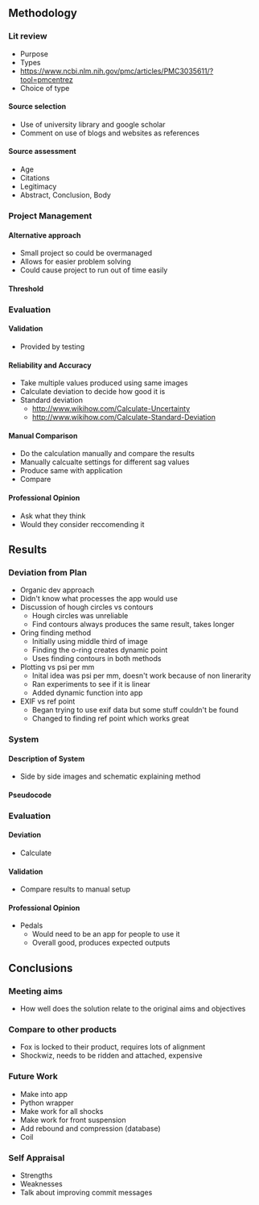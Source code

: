 ## Methodology
### Lit review
 - Purpose
 - Types
 - https://www.ncbi.nlm.nih.gov/pmc/articles/PMC3035611/?tool=pmcentrez
 - Choice of type
#### Source selection
 - Use of university library and google scholar
 - Comment on use of blogs and websites as references
#### Source assessment
 - Age
 - Citations
 - Legitimacy
 - Abstract, Conclusion, Body

### Project Management
#### Alternative approach
 - Small project so could be overmanaged
 - Allows for easier problem solving
 - Could cause project to run out of time easily

#### Threshold

### Evaluation
#### Validation
 - Provided by testing

#### Reliability and Accuracy
 - Take multiple values produced using same images
 - Calculate deviation to decide how good it is
 - Standard deviation
     - http://www.wikihow.com/Calculate-Uncertainty
     - http://www.wikihow.com/Calculate-Standard-Deviation

#### Manual Comparison
 - Do the calculation manually and compare the results
 - Manually calcualte settings for different sag values
 - Produce same with application
 - Compare

#### Professional Opinion
 - Ask what they think
 - Would they consider reccomending it

## Results
 ### Deviation from Plan
  - Organic dev approach
  - Didn't know what processes the app would use
  - Discussion of hough circles vs contours
      - Hough circles was unreliable
      - Find contours always produces the same result, takes longer
  - Oring finding method
      - Initially using middle third of image
      - Finding the o-ring creates dynamic point
      - Uses finding contours in both methods
  - Plotting vs psi per mm
      - Inital idea was psi per mm, doesn't work because of non linerarity
      - Ran experiments to see if it is linear
      - Added dynamic function into app
  - EXIF vs ref point
      - Began trying to use exif data but some stuff couldn't be found
      - Changed to finding ref point which works great
 ### System
  #### Description of System
   - Side by side images and schematic explaining method
  #### Pseudocode
 ### Evaluation
  #### Deviation
   - Calculate
  #### Validation
   - Compare results to manual setup
  #### Professional Opinion
 - Pedals
      - Would need to be an app for people to use it
      - Overall good, produces expected outputs

## Conclusions
 ### Meeting aims
  - How well does the solution relate to the original aims and objectives
 ### Compare to other products
  - Fox is locked to their product, requires lots of alignment
  - Shockwiz, needs to be ridden and attached, expensive
 ### Future Work
  - Make into app
  - Python wrapper
  - Make work for all shocks
  - Make work for front suspension
  - Add rebound and compression (database)
  - Coil
 ### Self Appraisal
  - Strengths
  - Weaknesses
  - Talk about improving commit messages
